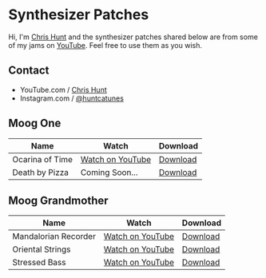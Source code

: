 # Synthesizer Patches

Hi, I'm [Chris Hunt](https://www.youtube.com/c/ChrisHuntTunes) and the
synthesizer patches shared below are from some of my jams on
[YouTube](https://www.youtube.com/c/ChrisHuntTunes). Feel free to use them as
you wish.

## Contact

- YouTube.com / [Chris Hunt](https://www.youtube.com/c/ChrisHuntTunes)
- Instagram.com / [@huntcatunes](https://instagram.com/huntcatunes)

## Moog One

| Name            | Watch                                                | Download                                                                                                |
| ---             | ---                                                  | ---                                                                                                     |
| Ocarina of Time | [Watch on YouTube](https://youtu.be/Q9k3vyJmHGk)     | [Download](https://raw.githubusercontent.com/chrishunt/patches/master/moog-one/OCARINA%20OF%20TIME.m1p) |
| Death by Pizza  | Coming Soon...                                       | [Download](https://raw.githubusercontent.com/chrishunt/patches/master/moog-one/DEATH%20BY%20PIZZA.m1p)  |

## Moog Grandmother

| Name                 | Watch                                            | Download                                                                                                           |
| ---                  | ---                                              | ---                                                                                                                |
| Mandalorian Recorder | [Watch on YouTube](https://youtu.be/6egHCW57OdA) | [Download](https://raw.githubusercontent.com/chrishunt/patches/master/moog-grandmother/Mandalorian%20Recorder.png) |
| Oriental Strings     | [Watch on YouTube](https://youtu.be/MZF7iQ-x4jU) | [Download](https://raw.githubusercontent.com/chrishunt/patches/master/moog-grandmother/Oriental%20Strings.png)     |
| Stressed Bass        | [Watch on YouTube](https://youtu.be/CWRDGpsxkaY) | [Download](https://raw.githubusercontent.com/chrishunt/patches/master/moog-grandmother/Stressed%20Bass.png)        |
